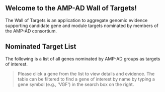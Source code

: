 ## Welcome to the AMP-AD Wall of Targets!

The Wall of Targets is an application to aggregate genomic evidence supporting candidate gene and module targets nominated by members of the AMP-AD consortium.

## Nominated Target List

The following is a list of all genes nominated by AMP-AD groups as targets of interest.

> Please click a gene from the list to view details and evidence. The table can be filtered to find a gene of interest by name by typing a gene symbol (e.g., 'VGF') in the search box on the right.
